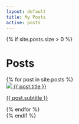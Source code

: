 ```yaml
---
layout: default
title: My Posts
active: posts
---
```

<div class="container">
    {% if site.posts.size > 0 %}
    <div class="card posts">
        <h1>Posts</h1>
        <section>
            {% for post in site.posts %}
            <article>
                <a href="{{ post.url }}">
                    <img src="{{ post.image }}" />
                    <span>{{ post.title }}</span>
                    <p>{{ post.subtitle }}</p>
                </a>
            </article>
            {% endfor %}
        </section>
    </div>
    {% endif %}
</div>